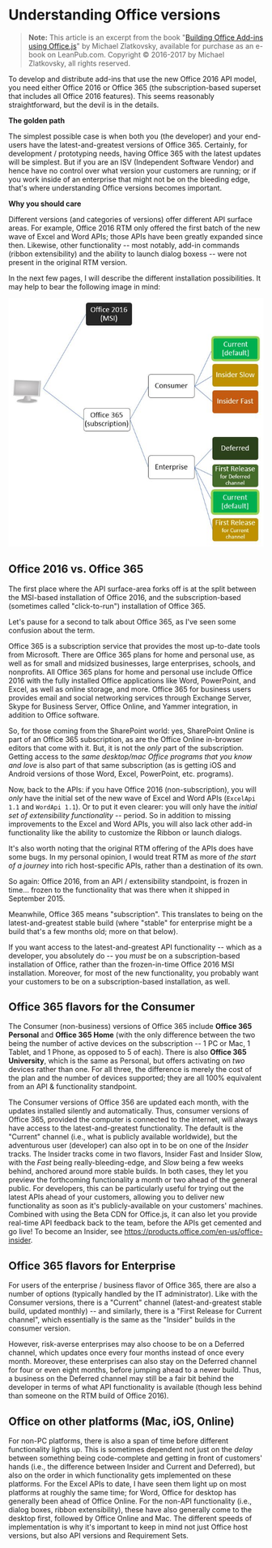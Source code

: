 # Understanding Office versions

>**Note:** This article is an excerpt from the book "[Building Office Add-ins using Office.js](https://leanpub.com/buildingofficeaddins)" by Michael Zlatkovsky, available for purchase as an e-book on LeanPub.com.  Copyright © 2016-2017 by Michael Zlatkovsky, all rights reserved.

To develop and distribute add-ins that use the new Office 2016 API model, you need either Office 2016 or Office 365 (the subscription-based superset that includes all Office 2016 features).  This seems reasonably straightforward, but the devil is in the details.


**The golden path**

The simplest possible case is when both you (the developer) and your end-users have the latest-and-greatest versions of Office 365. Certainly, for development / prototyping needs, having Office 365 with the latest updates will be simplest.  But if you are an ISV (Independent Software Vendor) and hence have no control over what version your customers are running; or if you work inside of an enterprise that might not be on the bleeding edge, that's where understanding Office versions becomes important.

**Why you should care**

Different versions (and categories of versions) offer different API surface areas.  For example, Office 2016 RTM only offered the first batch of the new wave of Excel and Word APIs; those APIs have been greatly expanded since then.  Likewise, other functionality -- most notably, add-in commands (ribbon extensibility) and the ability to launch dialog boxess -- were not present in the original RTM version.

In the next few pages, I will describe the different installation possibilities.  It may help to bear the following image in mind:

![An image that shows the Office 2016 MSI release, and the Office 365 subscription. The subscription has two versions - consumer and enterprise. The consumer version has current, insider slow, and insider fast releases. The enterprise version has deferred, first release for deferred channel, current, and first release for current channel releases.](../../images/office-versions.png)


## Office 2016 vs. Office 365

The first place where the API surface-area forks off is at the split between the MSI-based installation of Office 2016, and the subscription-based (sometimes called "click-to-run") installation of Office 365.

Let's pause for a second to talk about Office 365, as I've seen some confusion about the term.  

Office 365 is a subscription service that provides the most up-to-date tools from Microsoft. There are Office 365 plans for home and personal use, as well as for small and midsized businesses, large enterprises, schools, and nonprofits. All Office 365 plans for home and personal use include Office 2016 with the fully installed Office applications like Word, PowerPoint, and Excel, as well as online storage, and more. Office 365 for business users provides email and social networking services through Exchange Server, Skype for Business Server, Office Online, and Yammer integration, in addition to Office software.

So, for those coming from the SharePoint world: yes, SharePoint Online is part of an Office 365 subscription, as are the Office Online in-browser editors that come with it. But, it is not the *only* part of the subscription.  Getting access to the *same desktop/mac Office programs that you know and love* is also part of that same subscription (as is getting iOS and Android versions of those Word, Excel, PowerPoint, etc. programs).


Now, back to the APIs:  if you have Office 2016 (non-subscription), you will *only* have the initial set of the new wave of Excel and Word APIs (`ExcelApi 1.1` and `WordApi 1.1`).  Or to put it even clearer:  you will only have the *initial set of extensibility functionality* -- period.  So in addition to missing improvements to the Excel and Word APIs, you will also lack other add-in functionality like the ability to customize the Ribbon or launch dialogs.

It's also worth noting that the original RTM offering of the APIs does have some bugs.  In my personal opinion, I would treat RTM as more of *the start of a journey* into rich host-specific APIs, rather than a destination of its own.

So again: Office 2016, from an API / extensibility standpoint, is frozen in time... frozen to the functionality that was there when it shipped in September 2015.  

Meanwhile, Office 365 means "subscription".  This translates to being on the latest-and-greatest stable build (where "stable" for enterprise might be a build that's a few months old; more on that below).

If you want access to the latest-and-greatest API functionality -- which as a developer, you absolutely do -- you *must* be on a subscription-based installation of Office, rather than the frozen-in-time Office 2016 MSI installation.  Moreover, for most of the new functionality, you probably want your customers to be on a subscription-based installation, as well.


## Office 365 flavors for the Consumer

The Consumer (non-business) versions of Office 365 include **Office 365 Personal** and **Office 365 Home** (with the only difference between the two being the number of active devices on the subscription -- 1 PC or Mac, 1 Tablet, and 1 Phone, as opposed to 5 of each).  There is also **Office 365 University**, which is the same as Personal, but offers activating on *two* devices rather than one.  For all three, the difference is merely the cost of the plan and the number of devices supported; they are all 100% equivalent from an API & functionality standpoint.

The Consumer versions of Office 356 are updated each month, with the updates installed silently and automatically. Thus, consumer versions of Office 365, provided the computer is connected to the internet, will always have access to the latest-and-greatest functionality.  The default is the "Current" channel (i.e., what is publicly available worldwide), but the adventurous user (developer) can also opt in to be on one of the *Insider* tracks.  The Insider tracks come in two flavors, Insider Fast and Insider Slow, with the *Fast* being really-bleeding-edge, and *Slow* being a few weeks behind, anchored around more stable builds.  In both cases, they let you preview the forthcoming functionality a month or two ahead of the general public.  For developers, this can be particularly useful for trying out the latest APIs ahead of your customers, allowing you to deliver new functionality as soon as it's publicly-available on your customers' machines.  Combined with using the Beta CDN for Office.js, it can also let you provide real-time API feedback back to the team, before the APIs get cemented and go live!  To become an Insider, see <https://products.office.com/en-us/office-insider>.


## Office 365 flavors for Enterprise

For users of the enterprise / business flavor of Office 365, there are also a number of options (typically handled by the IT administrator).  Like with the Consumer versions, there is a "Current" channel (latest-and-greatest stable build, updated monthly) -- and similarly, there is a "First Release for Current channel", which essentially is the same as the "Insider" builds in the consumer version.

However, risk-averse enterprises may also choose to be on a Deferred channel, which updates once every four months instead of once every month.  Moreover, these enterprises can also stay on the Deferred channel for four or even eight months, before jumping ahead to a newer build.  Thus, a business on the Deferred channel may still be a fair bit behind the developer in terms of what API functionality is available (though less behind than someone on the RTM build of Office 2016).


## Office on other platforms (Mac, iOS, Online)

For non-PC platforms, there is also a span of time before different functionality lights up.  This is sometimes dependent not just on the *delay* between something being code-complete and getting in front of customers' hands (i.e., the difference between Insider and Current and Deferred), but also on the order in which functionality gets implemented on these platforms.  For the Excel APIs to date, I have seen them light up on most platforms at roughly the same time; for Word, Office for desktop has generally been ahead of Office Online.  For the non-API functionality (i.e., dialog boxes, ribbon extensibility), these have also generally come to the desktop first, followed by Office Online and Mac.  The different speeds of implementation is why it's important to keep in mind not just Office host versions, but also API versions and Requirement Sets.
